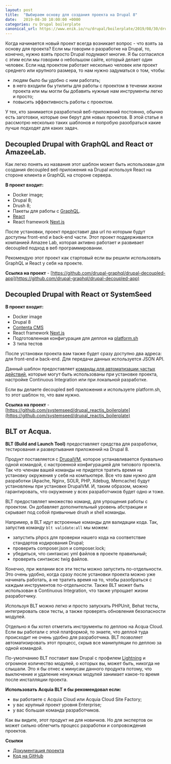 ```yaml
---
layout: post
title:  "Выбираем основу для создания проекта на Drupal 8"
date:   2019-08-30 10:00:00 +0000
categories: ru Drupal boilerplate
canonical_url: https://www.enik.io/ru/drupal/boilerplate/2019/08/30/drupal-boilerplates.html
---
```

Когда начинается новый проект всегда возникает вопрос - что взять за основу для проекта? Если мы говорим о разработке на Drupal, то, конечно, нужно взять просто Drupal подумают многие. Я бы согласился с этим если мы говорим о небольшом сайте, который делает один человек.
Если над проектом работает несколько человек или проект среднего или крупного размера, то нам нужно задуматься о том, чтобы:
* людям было бы удобно с ним работать;
* в него входили бы утилиты для работы с проектом в течении жизни проекта или мы могли бы добавить нужные нам инструменты легко и просто;
* повысить эффективность работы с проектом.

У тех, кто занимается разработкой веб-приложений постоянно, обычно есть заготовки, которые они берут для новых проектов. В этой статье я рассмотрю несколько таких шаблонов и попробую разобраться какие лучше подходят для каких задач.

## Decoupled Drupal with GraphQL and React от AmazeeLab.

Как легко понять из названия этот шаблон может быть использован для создания decoupled веб приложения на Drupal используя React на стороне клиента и GraphQL на стороне сервера. 

**В проект входит:**
* Docker image;
* Drupal 8;
* Drush 8;
* Пакеты для работы с [GraphQL](https://graphql.org).
* [React](https://reactjs.org/)
* React framework [Next.js](https://nextjs.org)

После установки, проект предоставит два url по которым будут доступны front-end и back-end части.
Этот проект поддерживается компанией Amazee Lab, которая активно работает и развивает decoupled подход в веб программировании. 

Рекомендую этот проект как стартовый если вы решили использовать GraphQL и React у себя на проекте.

**Ссылка на проект** - [https://github.com/drupal-graphql/drupal-decoupled-app](https://github.com/drupal-graphql/drupal-decoupled-app)

## Decoupled Drupal with React от SystemSeed

**В проект входит:**
* Docker image
* Drupal 8
* [Contenta CMS](http://www.contentacms.org)
* React framework [Next.js](https://nextjs.org)
* Подготовленная конфигурация для деплоя на [platform.sh](https://platform.sh/)
* 3 типа тестов

После установки проекта вам также будет сразу доступно два адреса: для front-end и back-end. Для передачи данных используется JSON API. 

Данный шаблон предоставляет [команды для автоматизации частых действий](https://drupal-reactjs-boilerplate.readthedocs.io/commands/), которые могут быть использованы при установке проекта, настройке Continuous Integration или при локальной разработке. 

Если вы делаете decoupled веб приложения и используете platform.sh, то этот шаблон то, что вам нужно.

**Ссылка на проект** - [https://github.com/systemseed/drupal_reactjs_boilerplate](https://github.com/systemseed/drupal_reactjs_boilerplate)

## BLT от Acqua.

**BLT (Build and Launch Tool)** предоставляет средства для разработки, тестирования и развертывания приложений на Drupal 8. 
 
Продукт поставляется с [DrupalVM](https://www.drupalvm.com/), которое устанавливается буквально одной командой, c настроенной конфигурацией для типового проекта. Так что членам вашей команды не придется тратить время на установку окружения у себя на компьютере. Все что вам нужно для разработки (Apache, Nginx, SOLR, PHP, Xdebug, Memcache) будут установлены при установке DrupalVM. И, таким образом, можно гарантировать, что окружение у всех разработчиков будет одно и тоже.

BLT предоставляет множество команд, для упрощения работы с проектом. Он добавляет дополнительный уровень абстракции и скрывает под собой привычные drush и shell команды.

Например, в  BLT идут встроенные команды для валидации кода. Так, запустив команду `blt validate:all` мы можем:
* запустить phpcs для проверки нашего кода на соответствие стандартов кодирования Drupal;
* проверить composer.json и composer.lock;
* убедиться, что синтаксис yml файлов в проекте правильный; 
* проверить синтаксис twig файлов.

Конечно, при желании все эти тесты можно запустить по-отдельности. Это очень удобно, когда сразу после установки проекта можно уже начинать работать, а не тратить время на то, чтобы разобраться с каждым инструментов по-отдельности. Также BLT может быть использован в Continuous Integration, что также упрощает жизни разработчику.

Используя BLT можно легко и просто запускать PHPUnit, Behat тесты, интегрировать свои тесты, а также проверять обновления безопасности модулей.

Отдельно я бы хотел отметить инструменты по деплою на Acqua Cloud. Если вы работали с этой платформой, то знаете, что деплой туда происходит не очень удобно для разработчика. BLT позволяет автоматизировать этот процесс, скрыв все манипуляции по деплою за одной командой.

По-умолчанию BLT поставит вам Drupal с профилем [Lightning](https://www.drupal.org/project/lightning) и огромное количество модулей, о которых вы, может быть, никогда не слышали. Это я бы отнес к минусам данного продукта потому, что выключение и удаление ненужных модулей занимает какое-то время после инсталляции проекта. 

**Использовать Acquia BLT я бы рекомендовал если:**
* вы работаете с Acquia Cloud или Acquia Cloud Site Factory;
* у вас крупный проект уровня Enterprise;
* у вас большая команда разработчиков.

Как вы видите, этот продукт не для новичков. Но для экспертов он может сильно облегчить процесс разработки и сопровождения проектов.

**Ссылки**
* [Документация проекта](https://docs.acquia.com/blt/)
* [Код на GitHub](https://github.com/acquia/blt)

